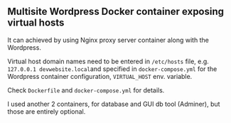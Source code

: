 
## Multisite Wordpress Docker container exposing virtual hosts

It can achieved by using Nginx proxy server container along with the Wordpress.

Virtual host domain names need to be entered in `/etc/hosts` file, e.g. `127.0.0.1 devwebsite.local`and specified in `docker-compose.yml` for the Wordpress container configuration, `VIRTUAL_HOST` env. variable.

Check `Dockerfile` and `docker-compose.yml` for details.

I used another 2 containers, for database and GUI db tool (Adminer), but those are entirely optional.

